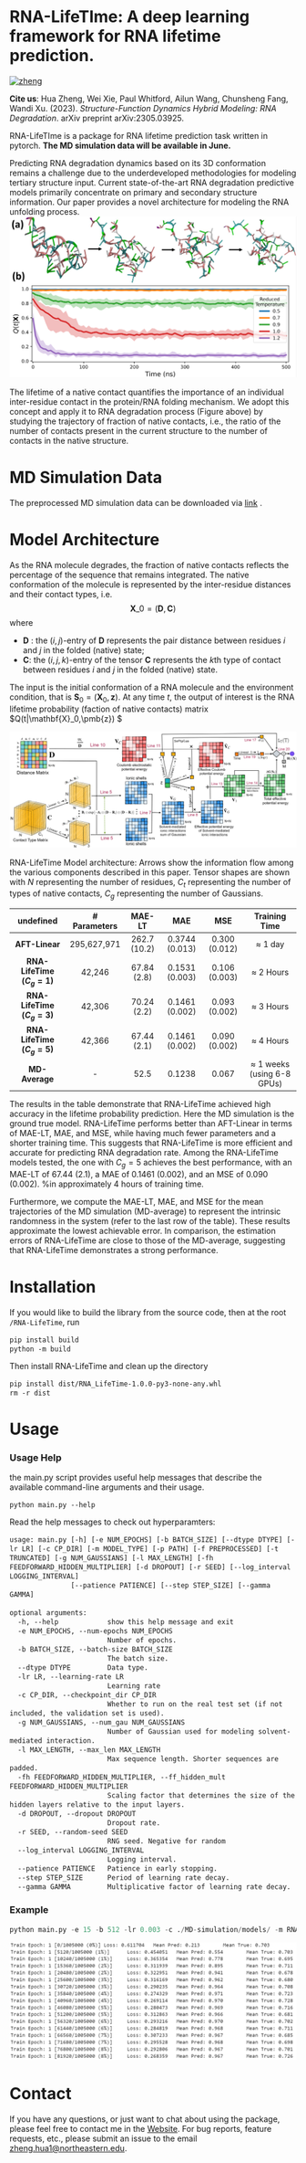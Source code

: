 RNA-LifeTIme: A deep learning framework for RNA lifetime prediction.
===========
[![zheng](https://img.shields.io/badge/Author-Zheng.H-yellow)](https://zhenghuazx.github.io/hua.zheng/)

**Cite us**: Hua Zheng, Wei Xie, Paul Whitford, Ailun Wang, Chunsheng Fang, Wandi Xu. (2023). _Structure-Function Dynamics Hybrid Modeling: RNA Degradation_. arXiv preprint arXiv:2305.03925.



RNA-LifeTIme is a package for RNA lifetime prediction task written in pytorch. **The MD simulation data will be available in June.**

Predicting RNA degradation dynamics based on its 3D conformation remains a challenge due to the underdeveloped 
methodologies for modeling tertiary structure input. Current state-of-the-art RNA degradation predictive models 
primarily concentrate on primary and secondary structure information. Our paper provides a novel architecture for 
modeling the RNA unfolding process.
![](assets/degradtion_processing.png)

The lifetime of a native contact quantifies the importance of an individual inter-residue contact in the 
protein/RNA folding mechanism. We adopt this concept and apply it to RNA degradation process
(Figure above) by studying the trajectory of fraction of native contacts, i.e., the ratio of the number of 
contacts present in the current structure to the number of contacts in the native structure.

# MD Simulation Data
The preprocessed MD simulation data can be downloaded via [link](https://drive.google.com/drive/folders/1nQzeaLRd1kGm7hutRrXlzk3OwONfcXSA?usp=sharing)
.

# Model Architecture


As the RNA molecule degrades, the fraction of native contacts reflects the percentage of the sequence that remains integrated.
The native conformation of the molecule is represented by the inter-residue distances and their contact types, i.e. 
$$\mathbf{X}\_0=(\mathbf{D}, \mathbf{C})$$
where 
* $\mathbf{D}$ : the $(i,j)$-entry of $\mathbf{D}$ represents the pair distance between 
residues $i$ and $j$ in the folded (native) state; 
* $\mathbf{C}$: the $(i,j, k)$-entry of the tensor $\mathbf{C}$ represents the $k$th type of contact between residues $i$ and $j$ in the folded (native) state. 

The input is the initial conformation of a RNA molecule and the environment condition, that is $\mathbf{S}_0 = (\mathbf{X}_0, \pmb{z})$. 
At any time $t$, the output of interest is the RNA lifetime probability (faction of native contacts) matrix $Q(t|\mathbf{X}\_0,\pmb{z}) $


![](assets/Network.png)

RNA-LifeTime Model architecture: Arrows show the information flow among the various components described in this paper. 
Tensor shapes are shown with $N$ representing the number of residues, $C_t$ representing the number of types of native contacts, $C_g$ representing the number of Gaussians.

|       **undefined**        | **\# Parameters** | **MAE-LT**   | **MAE**        | **MSE**       | **Training Time**                  |
|:--------------------------:|:-----------------:|:------------:|:--------------:|:-------------:|:----------------------------------:|
|       **AFT-Linear**       | 295,627,971       | 262.7 (10.2) | 0.3744 (0.013) | 0.300 (0.012) | $\approx$ 1 day                    |
| **RNA-LifeTime ($C_g=1$)** | 42,246            | 67.84 (2.8)  | 0.1531 (0.003) | 0.106 (0.003) | $\approx$ 2 Hours                  |
| **RNA-LifeTime ($C_g=3$)** | 42,306            | 70.24 (2.2)  | 0.1461 (0.002) | 0.093 (0.002) | $\approx$ 3 Hours                  |
| **RNA-LifeTime ($C_g=5$)** | 42,366            | 67.44 (2.1)  | 0.1461 (0.002) | 0.090 (0.002) | $\approx$ 4 Hours                  |
|       **MD-Average**       | -                 | 52.5         | 0.1238         | 0.067         | $\approx$ 1 weeks (using 6-8 GPUs) |

The results in the table demonstrate that RNA-LifeTime achieved high accuracy in the lifetime probability prediction. Here the MD simulation is the ground true model. RNA-LifeTime performs better than AFT-Linear in terms of MAE-LT, MAE, and MSE, while having much fewer parameters and a shorter training time. This suggests that RNA-LifeTime is more efficient and accurate for predicting RNA degradation rate. Among the RNA-LifeTime models tested, the one with $C_g=5$ achieves the best performance, with an MAE-LT of 67.44 (2.1), a MAE of 0.1461 (0.002), and an MSE of 0.090 (0.002).
%in approximately 4 hours of training time. 

Furthermore, we compute the MAE-LT, MAE, and MSE for the mean trajectories of the MD simulation (MD-average) to represent the intrinsic randomness in the system (refer to the last row of the table). These results approximate the lowest achievable error. In comparison, the estimation errors of RNA-LifeTime are close to those of the MD-average, suggesting that RNA-LifeTime demonstrates a strong performance.

Installation
======================================
If you would like to build the library from the source code, then at the root `/RNA-LifeTime`, run
```shell
pip install build
python -m build
```
Then install RNA-LifeTime and clean up the directory
```shell
pip install dist/RNA_LifeTime-1.0.0-py3-none-any.whl
rm -r dist
```
Usage
======================================
### Usage Help
the main.py script provides useful help messages that describe the available command-line arguments and their usage.
```shell
python main.py --help
```
Read the help messages to check out hyperparamters:
```shell
usage: main.py [-h] [-e NUM_EPOCHS] [-b BATCH_SIZE] [--dtype DTYPE] [-lr LR] [-c CP_DIR] [-m MODEL_TYPE] [-p PATH] [-f PREPROCESSED] [-t TRUNCATED] [-g NUM_GAUSSIANS] [-l MAX_LENGTH] [-fh FEEDFORWARD_HIDDEN_MULTIPLIER] [-d DROPOUT] [-r SEED] [--log_interval LOGGING_INTERVAL]
               [--patience PATIENCE] [--step STEP_SIZE] [--gamma GAMMA]

optional arguments:
  -h, --help            show this help message and exit
  -e NUM_EPOCHS, --num-epochs NUM_EPOCHS
                        Number of epochs.
  -b BATCH_SIZE, --batch-size BATCH_SIZE
                        The batch size.
  --dtype DTYPE         Data type.
  -lr LR, --learning-rate LR
                        Learning rate
  -c CP_DIR, --checkpoint_dir CP_DIR
                        Whether to run on the real test set (if not included, the validation set is used).
  -g NUM_GAUSSIANS, --num_gau NUM_GAUSSIANS
                        Number of Gaussian used for modeling solvent-mediated interaction.
  -l MAX_LENGTH, --max_len MAX_LENGTH
                        Max sequence length. Shorter sequences are padded.
  -fh FEEDFORWARD_HIDDEN_MULTIPLIER, --ff_hidden_mult FEEDFORWARD_HIDDEN_MULTIPLIER
                        Scaling factor that determines the size of the hidden layers relative to the input layers.
  -d DROPOUT, --dropout DROPOUT
                        Dropout rate.
  -r SEED, --random-seed SEED
                        RNG seed. Negative for random
  --log_interval LOGGING_INTERVAL
                        Logging interval.
  --patience PATIENCE   Patience in early stopping.
  --step STEP_SIZE      Period of learning rate decay.
  --gamma GAMMA         Multiplicative factor of learning rate decay.
```

### Example
```python
python main.py -e 15 -b 512 -lr 0.003 -c ./MD-simulation/models/ -m RNA-LifeTime -p ./MD-simulation/ -f False -g 3 -l 72 -t False -d 0.2 -r 1 --step 3 --gamma 0.3
```
![img.png](assets/training.png)

# Contact
If you have any questions, or just want to chat about using the package,
please feel free to contact me in the [Website](https://zhenghuazx.github.io/hua.zheng/).
For bug reports, feature requests, etc., please submit an issue to the email <zheng.hua1@northeastern.edu>.
